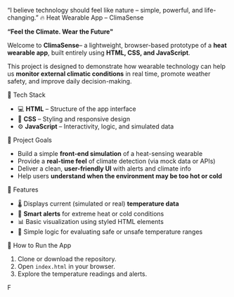 “I believe technology should feel like nature – simple, powerful, and life-changing.”
🔥 Heat Wearable App – ClimaSense

**“Feel the Climate. Wear the Future"**

Welcome to **ClimaSense**– a lightweight, browser-based prototype of a **heat wearable app**, built entirely using **HTML, CSS, and JavaScript**.

This project is designed to demonstrate how wearable technology can help us **monitor external climatic conditions** in real time, promote weather safety, and improve daily decision-making.

🧩 Tech Stack

- 💻 **HTML** – Structure of the app interface
- 🎨 **CSS** – Styling and responsive design
- ⚙️ **JavaScript** – Interactivity, logic, and simulated data

🎯 Project Goals

- Build a simple **front-end simulation** of a heat-sensing wearable
- Provide a **real-time feel** of climate detection (via mock data or APIs)
- Deliver a clean, **user-friendly UI** with alerts and climate info
- Help users **understand when the environment may be too hot or cold**

 🌟 Features

- 🌡️ Displays current (simulated or real) **temperature data**
- 🔔 **Smart alerts** for extreme heat or cold conditions
- 📊 Basic visualization using styled HTML elements
- 🧠 Simple logic for evaluating safe or unsafe temperature ranges

🚀 How to Run the App

1. Clone or download the repository.
2. Open `index.html` in your browser.
3. Explore the temperature readings and alerts.

 F



